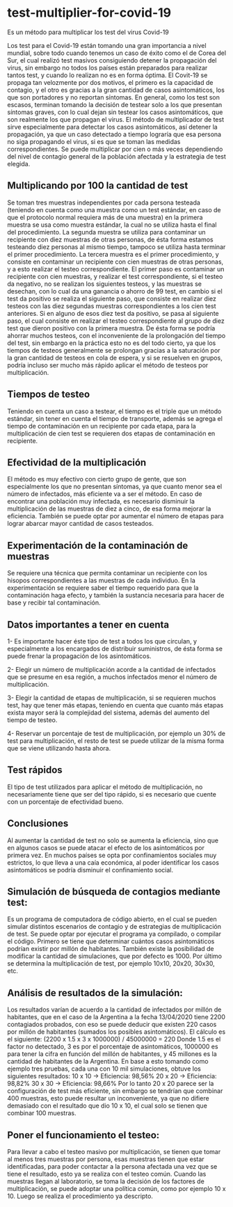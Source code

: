 # test-multiplier-for-covid-19


Es un método para multiplicar los test del virus Covid-19




Los test para el Covid-19 están tomando una gran importancia a nivel mundial, sobre todo cuando tenemos un caso de éxito como el de Corea del Sur, el cual realizó test masivos consiguiendo detener la propagación del virus, sin embargo no todos los países están preparados para realizar tantos test, y cuando lo realizan no es en forma óptima.
El Covit-19 se propaga tan velozmente por dos motivos, el primero es la capacidad de contagio, y el otro es gracias a la gran cantidad de casos asintomáticos, los que son portadores y no reportan síntomas.
En general, como los test son escasos, terminan tomando la decisión de testear solo a los que presentan síntomas graves, con lo cual dejan sin testear los casos asintomáticos,  que son realmente los que propagan el virus.
El método de multiplicador de test sirve especialmente para detectar los casos asintomáticos, así detener la propagación, ya que un caso detectado a tiempo lograría que esa persona no siga propagando el virus, si es que se toman las medidas correspondientes. Se puede multiplicar por cien o más veces dependiendo del nivel de contagio general de la población afectada y la estrategia de test elegida.




## Multiplicando por 100 la cantidad de test

Se toman tres muestras independientes por cada persona testeada (teniendo en cuenta como una muestra como un test estándar, en caso de que el protocolo normal requiera más de una muestra) en la primera muestra se usa como muestra estándar, la cual no se utiliza hasta el final del procedimiento. La segunda muestra se utiliza para contaminar un recipiente con diez muestras de otras personas, de ésta forma estamos testeando diez personas al mismo tiempo, tampoco se utiliza hasta terminar el primer procedimiento.  La tercera muestra es el primer procedimiento, y consiste en contaminar un recipiente con cien muestras de otras personas, y a esto realizar el testeo correspondiente.
El primer paso es contaminar un recipiente con cien muestras, y realizar el test correspondiente, si el testeo da negativo, no se realizan los siguientes testeos, y las muestras se desechan, con lo cual da una ganancia o ahorro de 99 test, en cambio si el test da positivo se realiza el siguiente paso, que consiste en realizar diez testeos con las diez segundas muestras correspondientes a los cien test anteriores. Si en alguno de esos diez test da positivo, se pasa al siguiente paso, el cual consiste en realizar el testeo correspondiente al grupo de diez test que dieron positivo con la primera muestra. De ésta forma se podría ahorrar muchos testeos, con el inconveniente de la prolongación del tiempo del test, sin embargo en la práctica esto no es del todo cierto, ya que los tiempos de testeos generalmente se prolongan gracias a la saturación por la gran cantidad de testeos en cola de espera, y si se resuelven en grupos, podría incluso ser mucho más rápido aplicar el método de testeos por multiplicación.




## Tiempos de testeo

Teniendo en cuenta un caso a testear, el tiempo es el triple que un método estándar, sin tener en cuenta el tiempo de transporte, además se agrega el tiempo de contaminación en un recipiente por cada etapa, para la multiplicación de cien test se requieren dos etapas de contaminación en recipiente.




## Efectividad de la multiplicación

El método es muy efectivo con cierto grupo de gente, que son especialmente los que no presentan síntomas, ya que cuanto menor sea el número de infectados, más eficiente va a ser el método. En caso de encontrar una población muy infectada, es necesario disminuir la multiplicación de las muestras de diez a cinco, de esa forma mejorar la eficiencia. También se puede optar por aumentar el número de etapas para lograr abarcar mayor cantidad de casos testeados.




## Experimentación de la contaminación de muestras

Se requiere una técnica que permita contaminar un recipiente con los hisopos correspondientes a las muestras de cada individuo. En la experimentación se requiere saber el tiempo requerido para que la contaminación haga efecto, y también la sustancia necesaria para hacer de base y recibir tal contaminación.




## Datos importantes a tener en cuenta

1-	Es importante hacer éste tipo de test a todos los que circulan, y especialmente a los encargados de distribuir suministros, de ésta forma se puede frenar la propagación de los asintomáticos.

2-	Elegir un número de multiplicación acorde a la cantidad de infectados que se presume en esa región, a muchos infectados menor el número de multiplicación.

3-	Elegir la cantidad de etapas de multiplicación, si se requieren muchos test, hay que tener más etapas, teniendo en cuenta que cuanto más etapas exista mayor será la complejidad del sistema, además del aumento del tiempo de testeo.

4-	Reservar un porcentaje de test de multiplicación, por ejemplo un 30% de test para multiplicación, el resto de test se puede utilizar de la misma forma que  se viene utilizando hasta ahora.




## Test rápidos

El tipo de test utilizados para aplicar el método de multiplicación, no necesariamente tiene que ser del tipo rápido, si es necesario que cuente con un porcentaje de efectividad bueno.




## Conclusiones

Al aumentar la cantidad de test no solo se aumenta la eficiencia, sino que en algunos casos se puede atacar el efecto de los asintomáticos por primera vez. En muchos países se opta por confinamientos sociales muy estrictos, lo que lleva a una caía económica, al poder identificar los casos asintomáticos se podría disminuir el confinamiento social.





## Simulación de búsqueda de contagios mediante test:

Es un programa de computadora de código abierto, en el cual se pueden simular distintos escenarios de contagio y de estrategias de multiplicación de test. Se puede optar por ejecutar el programa ya compilado, o compilar el código.
Primero se tiene que determinar cuántos casos asintomáticos podrían existir por millón de habitantes. También existe la posibilidad de modificar la cantidad de simulaciones, que por defecto es 1000.
Por último se determina la multiplicación de test, por ejemplo 10x10, 20x20, 30x30, etc.





## Análisis de resultados de la simulación:

Los resultados varían de acuerdo a la cantidad de infectados por millón de habitantes, que en el caso de la Argentina a la fecha 13/04/2020 tiene 2200 contagiados probados, con eso se puede deducir que existen 220 casos por millón de habitantes (sumados los posibles asintomáticos).
El cálculo es el siguiente:
(2200 x 1.5 x 3 x 1000000) / 45000000 = 220
Donde 1.5 es el factor no detectado, 3 es por el porcentaje de asintomáticos, 1000000 es para tener la cifra en función del millón de habitantes, y 45 millones es la cantidad de habitantes de la Argentina.
En base a esto tomando como ejemplo tres pruebas, cada una con 10 mil simulaciones, obtuve los siguientes resultados:
10 x 10 -> Eficiencia:  98,56%
20 x 20 -> Eficiencia:  98,82%
30 x 30 -> Eficiencia:  98,66%
Por lo tanto 20 x 20 parece ser la configuración de test más eficiente, sin embargo se tendrían que combinar 400 muestras, esto puede resultar un inconveniente, ya que no difiere demasiado con el resultado que dio 10 x 10, el cual solo se tienen que combinar 100 muestras.





## Poner el funcionamiento el testeo:

Para llevar a cabo el testeo masivo por multiplicación,  se tienen que tomar al menos tres muestras por persona, esas muestras tienen que estar identificadas, para poder contactar a la persona afectada una vez que se tiene el resultado, esto ya se realiza con el testeo común.
Cuando las muestras llegan al laboratorio, se toma la decisión de los factores de multiplicación, se puede adoptar una política común, como por ejemplo 10 x 10. Luego se realiza el procedimiento ya descripto.



